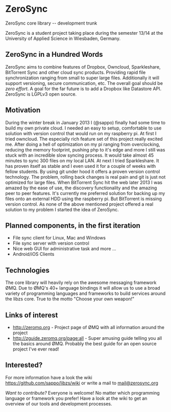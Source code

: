 # ZeroSync

ZeroSync core library -- development trunk 

ZeroSync is a student project taking place during the semester 13/14 at the University of Applied Science in Wiesbaden, Germany.

## ZeroSync in a Hundred Words

ZeroSync aims to combine features of Dropbox, Owncloud, Sparkleshare, BitTorrent Sync and other cloud sync products. Providing rapid file synchronization ranging from small to super large files. Additionally it will support versioning, secure communication, etc. The overall goal should be *zero effort*. A goal for the far future is to add a Dropbox like Datastore API.
ZeroSync is LGPLv3 open source.

## Motivation

During the winter break in January 2013 I (@sappo) finally had some time to build my own private cloud. I needed an easy to setup, comfortable to use solution with version control that would run on my raspberry pi.
At first I tried owncloud. The especially rich feature set of this project really excited me. After doing a hell of optimization on my pi ranging from overclocking, reducing the memory footprint, pushing php to it's edge and more I still was stuck with an incredible slow syncing process. It would take almost 45 minutes to sync 300 files on my local LAN. At next I tried Sparkleshare. It has proven itself as stable and I even used it for a couple of weeks with fellow students. By using git under hood it offers a proven version control technology. The problem, rolling back changes is real pain and git is just not optimized for large files. When BitTorrent Sync hit the web later 2013 I was amazed by the ease of use, the discovery functionality and the amazing peer to peer features. It's currently me preferred solution for backing up my files onto an external HDD using the raspberry pi. But BitTorrent is missing version control.
As none of the above mentioned project offered a real solution to my problem I started the idea of ZeroSync.

## Planned components, in the first iteration

* File sync client for Linux, Mac and Windows 
* File sync server with version control
* Nice web GUI for administrative task and more ...
* Android/iOS Clients

## Technologies

The core library will heavily rely on the awesome messaging framework ØMQ. Due to ØMQ's 40+ language bindings it will allow us to use a broad variety of programming languages and frameworks to build services around the libzs core. 
True to the motto "Choose your own weapon!"

## Links of interest

* http://zeromq.org - Project page of ØMQ with all information around the project
* http://zguide.zeromq.org/page:all - Super amusing guide telling you all the basics around ØMQ. Probably the best guide for an open source project I've ever read! 

## Interested?

For more information have a look the wiki https://github.com/sappo/libzs/wiki
or write a mail to mail@zerosync.org

*Want to contribute?* Everyone is welcome! No matter which programming language or framework you prefer! Have a look at the wiki to get an overview of our tools and development processes.

